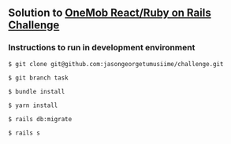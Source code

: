 ## Solution to [OneMob React/Ruby on Rails Challenge](https://github.com/OneMob/challenge)

### Instructions to run in development environment

```
$ git clone git@github.com:jasongeorgetumusiime/challenge.git

$ git branch task

$ bundle install

$ yarn install

$ rails db:migrate

$ rails s
```
